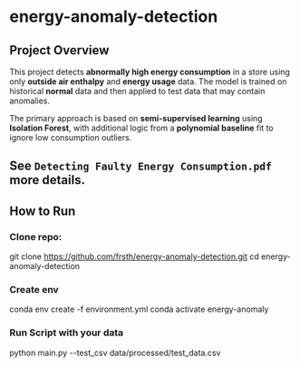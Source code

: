 # energy-anomaly-detection


##  Project Overview

This project detects **abnormally high energy consumption** in a store using only **outside air enthalpy** and **energy usage** data. The model is trained on historical **normal** data and then applied to test data that may contain anomalies. 

The primary approach is based on **semi-supervised learning** using **Isolation Forest**, with additional logic from a **polynomial baseline** fit to ignore low consumption outliers.

See `Detecting Faulty Energy Consumption.pdf` more details.
---

## How to Run

### Clone repo:
git clone https://github.com/frsth/energy-anomaly-detection.git
cd energy-anomaly-detection


### Create env
conda env create -f environment.yml
conda activate energy-anomaly

### Run Script with your data
python main.py --test_csv data/processed/test_data.csv